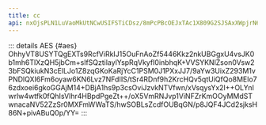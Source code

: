 ```yaml
---
title: cc
api: nxOjsPLN1LuVaoMkUtNCwUSIFSTiCDsz/8mPcPBcOEJxTAc1X809G2SJSAxXWpjrN6T2aiba3z2UVqi20PaWb0dGoM2O0n5hDkc6D0MLc1bEA8zaJ6gyASelKPf+ak3OmZipZV/JLw1qOBfoQzioGiGLl96MgaI/54vnICELcKrocwowDopvCipJlYw=
---
```


::: details AES {#aes}
OhhyVT8USYTQgEXTs9RcfViRkIJ15OuFnAoZf5446Kkz2nkUBGgxU4vsJK0b1mh6TlXzQH5jbCm+slfSQztilaylYspRqVkyfI0inbhqK+VVSYKNlZson0Vsw23bFSQkiukN3cElLJo1Z8zqGKoKaRjYcC1PSM0J1PXxJJ7/9aYw3UixZ293M1vPNDlQXI6Fm6oyaw6KN6Lvz7NFdIIS/tSr4RDnf9h2KrcHQv5qtUiQfQo8MElo76zdxoei6gkoGGAjM14+DBjA1hs9p3csOviJzvkNTVfwn/xVsqysYx2I++OLYnIwrlw4wtfk0fQhIsVlhr4HBpdPgeZt++/oX5VmRNJvp1ViNFZrKmOOyMMdSTwnacaNV52ZzSr0MXFmWWaTS/hwSOBLsZcdfOUBqGN/p8JQF4JCd2sjksH86N+pivABuQ0p/YY=
:::
